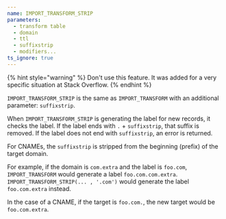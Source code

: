 ```yaml
---
name: IMPORT_TRANSFORM_STRIP
parameters:
  - transform table
  - domain
  - ttl
  - suffixstrip
  - modifiers...
ts_ignore: true
---
```


{% hint style="warning" %}
Don't use this feature. It was added for a very specific situation at Stack Overflow.
{% endhint %}

`IMPORT_TRANSFORM_STRIP` is the same as `IMPORT_TRANSFORM` with an additional parameter: `suffixstrip`.

When `IMPORT_TRANSFORM_STRIP` is generating the label for new records, it
checks the label.  If the label ends with `.` + `suffixstrip`, that suffix is removed.
If the label does not end with `suffixstrip`, an error is returned.

For CNAMEs, the `suffixstrip` is stripped from the beginning (prefix) of the target domain.

For example, if the domain is `com.extra` and the label is `foo.com`,
`IMPORT_TRANSFORM` would generate a label `foo.com.com.extra`.
`IMPORT_TRANSFORM_STRIP(... , '.com')` would generate
the label `foo.com.extra` instead.

In the case of a CNAME, if the target is `foo.com.`, the new target would be `foo.com.extra`.
